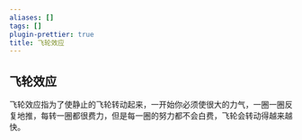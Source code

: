 ```yaml
---
aliases: []
tags: []
plugin-prettier: true
title: 飞轮效应
---
```


## 飞轮效应

飞轮效应指为了使静止的飞轮转动起来，一开始你必须使很大的力气，一圈一圈反复地推，每转一圈都很费力，但是每一圈的努力都不会白费，飞轮会转动得越来越快。
